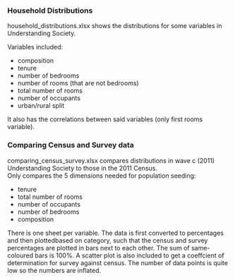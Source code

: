 ### Household Distributions

household_distributions.xlsx shows the distributions for some variables in Understanding Society.

Variables included:
- composition
- tenure
- number of bedrooms
- number of rooms (that are not bedrooms)
- total number of rooms
- number of occupants
- urban/rural split

It also has the correlations between said variables (only first rooms variable).

### Comparing Census and Survey data

comparing_census_survey.xlsx compares distributions in wave c (2011) Understanding Society to those in the 2011 Census.     
Only compares the 5 dimensions needed for population seeding: 

- tenure
- total number of rooms
- number of occupants
- number of bedrooms
- composition

There is one sheet per variable. The data is first converted to percentages and then plottedbased on category, such that the census and survey percentages are plotted in bars next to each other. The sum of same-coloured bars is 100%. A scatter plot is also included to get a coeffcient of determination for survey against census. The number of data points is quite low so the numbers are inflated.  

